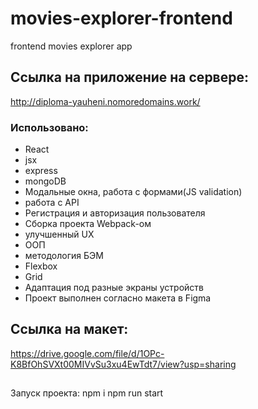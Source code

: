 # movies-explorer-frontend

frontend movies explorer app

## Ссылка на приложение на сервере:

http://diploma-yauheni.nomoredomains.work/

### Использовано:

- React
- jsx
- express
- mongoDB
- Модальные окна, работа с формами(JS validation)
- работа с API
- Регистрация и авторизация пользователя
- Сборка проекта Webpack-ом
- улучшенный UX
- ООП
- методология БЭМ
- Flexbox
- Grid
- Адаптация под разные экраны устройств
- Проект выполнен согласно макета в Figma

## Ссылка на макет:

https://drive.google.com/file/d/1OPc-K8BfOhSVXt00MIVvSu3xu4EwTdt7/view?usp=sharing

##

Запуск проекта:
npm i
npm run start
